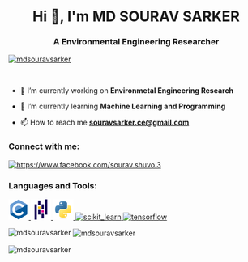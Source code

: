 <h1 align="center">Hi 👋, I'm MD SOURAV SARKER</h1>
<h3 align="center">A Environmental Engineering Researcher</h3>

<p align="left"> <a href="https://github.com/ryo-ma/github-profile-trophy"><img src="https://github-profile-trophy.vercel.app/?username=mdsouravsarker" alt="mdsouravsarker" /></a> </p>

<p align="left"> <a href="https://twitter.com/" target="blank"><img src="https://img.shields.io/twitter/follow/?logo=twitter&style=for-the-badge" alt="" /></a> </p>

- 🔭 I’m currently working on **Environmetal Engineering Research**

- 🌱 I’m currently learning **Machine Learning and Programming**

- 📫 How to reach me **souravsarker.ce@gmail.com**

<h3 align="left">Connect with me:</h3>
<p align="left">
<a href="https://fb.com/https://www.facebook.com/sourav.shuvo.3" target="blank"><img align="center" src="https://raw.githubusercontent.com/rahuldkjain/github-profile-readme-generator/master/src/images/icons/Social/facebook.svg" alt="https://www.facebook.com/sourav.shuvo.3" height="30" width="40" /></a>
</p>

<h3 align="left">Languages and Tools:</h3>
<p align="left"> <a href="https://www.cprogramming.com/" target="_blank" rel="noreferrer"> <img src="https://raw.githubusercontent.com/devicons/devicon/master/icons/c/c-original.svg" alt="c" width="40" height="40"/> </a> <a href="https://pandas.pydata.org/" target="_blank" rel="noreferrer"> <img src="https://raw.githubusercontent.com/devicons/devicon/2ae2a900d2f041da66e950e4d48052658d850630/icons/pandas/pandas-original.svg" alt="pandas" width="40" height="40"/> </a> <a href="https://www.python.org" target="_blank" rel="noreferrer"> <img src="https://raw.githubusercontent.com/devicons/devicon/master/icons/python/python-original.svg" alt="python" width="40" height="40"/> </a> <a href="https://scikit-learn.org/" target="_blank" rel="noreferrer"> <img src="https://upload.wikimedia.org/wikipedia/commons/0/05/Scikit_learn_logo_small.svg" alt="scikit_learn" width="40" height="40"/> </a> <a href="https://www.tensorflow.org" target="_blank" rel="noreferrer"> <img src="https://www.vectorlogo.zone/logos/tensorflow/tensorflow-icon.svg" alt="tensorflow" width="40" height="40"/> </a> </p>

<p><img align="left" src="https://github-readme-stats.vercel.app/api/top-langs?username=mdsouravsarker&show_icons=true&locale=en&layout=compact" alt="mdsouravsarker" /></p>

<p>&nbsp;<img align="center" src="https://github-readme-stats.vercel.app/api?username=mdsouravsarker&show_icons=true&locale=en" alt="mdsouravsarker" /></p>

<p><img align="center" src="https://github-readme-streak-stats.herokuapp.com/?user=mdsouravsarker&" alt="mdsouravsarker" /></p>
